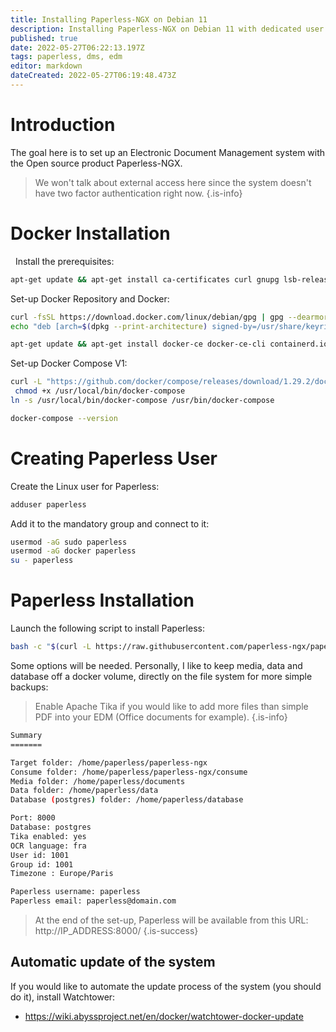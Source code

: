 ```yaml
---
title: Installing Paperless-NGX on Debian 11
description: Installing Paperless-NGX on Debian 11 with dedicated user
published: true
date: 2022-05-27T06:22:13.197Z
tags: paperless, dms, edm
editor: markdown
dateCreated: 2022-05-27T06:19:48.473Z
---
```


# Introduction

The goal here is to set up an Electronic Document Management system with the Open source product Paperless-NGX.

> We won't talk about external access here since the system doesn't have two factor authentication right now. 
{.is-info}


# Docker Installation

 
Install the prerequisites:

```bash
apt-get update && apt-get install ca-certificates curl gnupg lsb-release sudo -y
```

Set-up Docker Repository and Docker: 
```bash
curl -fsSL https://download.docker.com/linux/debian/gpg | gpg --dearmor -o /usr/share/keyrings/docker-archive-keyring.gpg
echo "deb [arch=$(dpkg --print-architecture) signed-by=/usr/share/keyrings/docker-archive-keyring.gpg] https://download.docker.com/linux/debian $(lsb_release -cs) stable" |  tee /etc/apt/sources.list.d/docker.list > /dev/null

apt-get update && apt-get install docker-ce docker-ce-cli containerd.io -y
```

Set-up Docker Compose V1:
```bash
curl -L "https://github.com/docker/compose/releases/download/1.29.2/docker-compose-$(uname -s)-$(uname -m)" -o /usr/local/bin/docker-compose
 chmod +x /usr/local/bin/docker-compose
ln -s /usr/local/bin/docker-compose /usr/bin/docker-compose

docker-compose --version
```

# Creating Paperless User

Create the Linux user for Paperless:
```bash
adduser paperless
```

Add it to the mandatory group and connect to it: 
```bash
usermod -aG sudo paperless
usermod -aG docker paperless
su - paperless
```


# Paperless Installation

Launch the following script to install Paperless:
```bash
bash -c "$(curl -L https://raw.githubusercontent.com/paperless-ngx/paperless-ngx/master/install-paperless-ngx.sh)"
```


Some options will be needed. Personally, I like to keep media, data and database off a docker volume, directly on the file system for more simple backups:

> Enable Apache Tika if you would like to add more files than simple PDF into your EDM (Office documents for example).
{.is-info}


```bash
Summary
=======

Target folder: /home/paperless/paperless-ngx
Consume folder: /home/paperless/paperless-ngx/consume
Media folder: /home/paperless/documents
Data folder: /home/paperless/data
Database (postgres) folder: /home/paperless/database

Port: 8000
Database: postgres
Tika enabled: yes
OCR language: fra
User id: 1001
Group id: 1001
Timezone : Europe/Paris

Paperless username: paperless
Paperless email: paperless@domain.com
```

> At the end of the set-up, Paperless will be available from this URL: http://IP_ADDRESS:8000/
{.is-success}


## Automatic update of the system

If you would like to automate the update process of the system (you should do it), install Watchtower:
- https://wiki.abyssproject.net/en/docker/watchtower-docker-update
